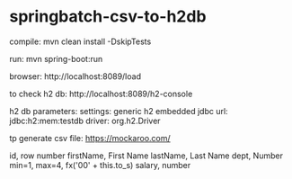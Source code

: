 # springbatch-csv-to-h2db

compile:
mvn clean install -DskipTests

run:
mvn spring-boot:run

browser:
http://localhost:8089/load

to check h2 db:
http://localhost:8089/h2-console

h2 db parameters:
settings: generic h2 embedded
jdbc url: jdbc:h2:mem:testdb
driver: org.h2.Driver


tp generate csv file:
https://mockaroo.com/

id, row number
firstName, First Name
lastName, Last Name
dept, Number min=1, max=4,  fx('00' + this.to_s)
salary, number

